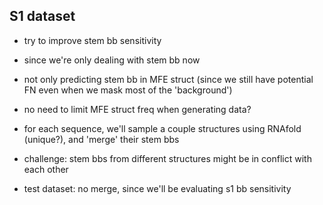 ## S1 dataset

- try to improve stem bb sensitivity

- since we're only dealing with stem bb now

- not only predicting stem bb in MFE struct (since we still have potential FN
even when we mask most of the 'background')

- no need to limit MFE struct freq when generating data?

- for each sequence, we'll sample a couple structures using RNAfold (unique?),
and 'merge' their stem bbs

- challenge: stem bbs from different structures might be
in conflict with each other



- test dataset: no merge, since we'll be evaluating s1 bb sensitivity





